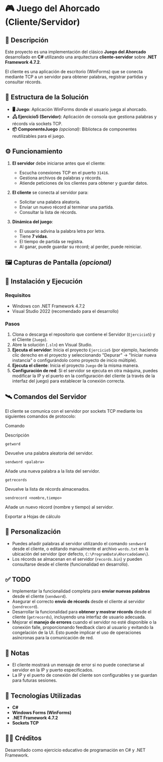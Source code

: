 # 🎮 Juego del Ahorcado (Cliente/Servidor)

## 📌 Descripción

Este proyecto es una implementación del clásico **Juego del Ahorcado** desarrollado en **C#** utilizando una arquitectura **cliente-servidor** sobre **.NET Framework 4.7.2**.

El cliente es una aplicación de escritorio (WinForms) que se conecta mediante TCP a un servidor para obtener palabras, registrar partidas y consultar récords.

## 🧱 Estructura de la Solución

-   **🖥️ Juego**: Aplicación WinForms donde el usuario juega al ahorcado.
-   **🖧 Ejercicio5 (Servidor)**: Aplicación de consola que gestiona palabras y récords vía sockets TCP.
-   **📦 ComponenteJuego** _(opcional)_: Biblioteca de componentes reutilizables para el juego.

## ⚙️ Funcionamiento

1.  **El servidor** debe iniciarse antes que el cliente:
    
    -   Escucha conexiones TCP en el puerto `31416`.
    -   Gestiona archivos de palabras y récords.
    -   Atiende peticiones de los clientes para obtener y guardar datos.
2.  **El cliente** se conecta al servidor para:
    
    -   Solicitar una palabra aleatoria.
    -   Enviar un nuevo récord al terminar una partida.
    -   Consultar la lista de récords.
3.  **Dinámica del juego**:
    
    -   El usuario adivina la palabra letra por letra.
    -   Tiene **7 vidas**.
    -   El tiempo de partida se registra.
    -   Al ganar, puede guardar su récord; al perder, puede reiniciar.

## 🖼️ Capturas de Pantalla _(opcional)_

## 🧪 Instalación y Ejecución

### Requisitos

-   Windows con .NET Framework 4.7.2
-   Visual Studio 2022 (recomendado para el desarrollo)

### Pasos

1.  Clona o descarga el repositorio que contiene el Servidor (`Ejercicio5`) y el Cliente (`Juego`).
2.  Abre la solución (`.sln`) en Visual Studio.
3.  **Ejecuta el servidor**: Inicia el proyecto `Ejercicio5` (por ejemplo, haciendo clic derecho en el proyecto y seleccionando "Depurar" -> "Iniciar nueva instancia" o configurándolo como proyecto de inicio múltiple).
4.  **Ejecuta el cliente**: Inicia el proyecto `Juego` de la misma manera.
5.  **Configuración de red**: Si el servidor se ejecuta en otra máquina, puedes modificar la IP y el puerto en la configuración del cliente (a través de la interfaz del juego) para establecer la conexión correcta.

## 🛰️ Comandos del Servidor

El cliente se comunica con el servidor por sockets TCP mediante los siguientes comandos de protocolo:

Comando

Descripción

`getword`

Devuelve una palabra aleatoria del servidor.

`sendword <palabra>`

Añade una nueva palabra a la lista del servidor.

`getrecords`

Devuelve la lista de récords almacenados.

`sendrecord <nombre,tiempo>`

Añade un nuevo récord (nombre y tiempo) al servidor.

Exportar a Hojas de cálculo

## 🧩 Personalización

-   Puedes añadir palabras al servidor utilizando el comando `sendword` desde el cliente, o editando manualmente el archivo `words.txt` en la ubicación del servidor (por defecto, `C:\ProgramData\AhorcadoGame\`).
-   Los récords se almacenan en el servidor (`records.bin`) y pueden consultarse desde el cliente (funcionalidad en desarrollo).

## ✅ TODO

-   Implementar la funcionalidad completa para **enviar nuevas palabras** desde el cliente (`sendword`).
-   Asegurar el correcto **envío de récords** desde el cliente al servidor (`sendrecord`).
-   Desarrollar la funcionalidad para **obtener y mostrar récords** desde el cliente (`getrecords`), incluyendo una interfaz de usuario adecuada.
-   Mejorar el **manejo de errores** cuando el servidor no esté disponible o la conexión falle, proporcionando feedback claro al usuario y evitando la congelación de la UI. Esto puede implicar el uso de operaciones asíncronas para la comunicación de red.

## 📝 Notas

-   El cliente mostrará un mensaje de error si no puede conectarse al servidor en la IP y puerto especificados.
-   La IP y el puerto de conexión del cliente son configurables y se guardan para futuras sesiones.

## 🧠 Tecnologías Utilizadas

-   **C#**
-   **Windows Forms (WinForms)**
-   **.NET Framework 4.7.2**
-   **Sockets TCP**

## 👨‍💻 Créditos

Desarrollado como ejercicio educativo de programación en C# y .NET Framework.
